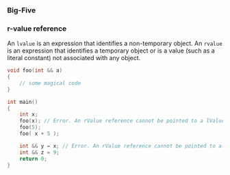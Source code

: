 ### Big-Five

### r-value reference
  
  An `lvalue` is an expression that identifies a non-temporary object. An `rvalue` is an expression that identifies a temporary object or is a value (such as a literal constant) not associated with any object.
```c++
void foo(int && a)
{
    // some magical code
}

int main()
{
    int x;
    foo(x); // Error. An rValue reference cannot be pointed to a lValue.
    foo(5);
    foo( x + 5 );

    int && y = x; // Error. An rValue reference cannot be pointed to a lValue.
    int && z = 9;
    return 0;
}
```